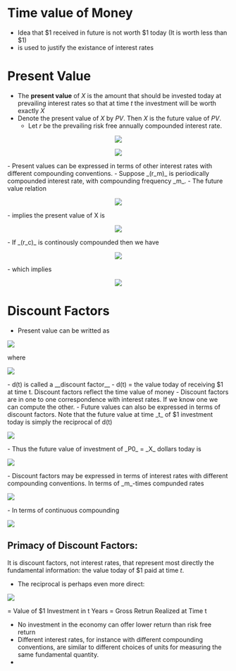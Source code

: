 # Time value of Money
- Idea that $1 received in future is not worth $1 today (It is worth less than $1)
- is used to justify the existance of interest rates

# Present Value
- The __present value__ of _X_ is the amount that should be invested today at prevailing interest rates so that at time _t_ the investment will be worth exactly _X_
- Denote the present value of _X_ by _PV_. Then _X_ is the future value of _PV_.
  - Let _r_ be the prevailing risk free annually compounded interest rate.
<p align="center">
<img src="https://render.githubusercontent.com/render/math?math=(1 %2B r)^t PV = X">
  </p>
<p align="center">
<img src="https://render.githubusercontent.com/render/math?math=PV = \frac{X}{(1 %2B r)^t}">
</p>
- Present values can be expressed in terms of other interest rates with different compounding conventions.
  - Suppose _(r_m)_ is periodically compounded interest rate, with compounding frequency _m_.
  - The future value relation
<p align="center">
<img src="https://render.githubusercontent.com/render/math?math=(1 %2B \frac{r_m}{m})^{mt} PV = X">
</p>
  - implies the present value of X is
<p align="center">
<img src="https://render.githubusercontent.com/render/math?math=PV = \frac{X}{(1 %2B \frac{r_m}{m})^{mt}}">
</p>
- If _(r_c)_ is continously compounded then we have
<p align="center">
<img src="https://render.githubusercontent.com/render/math?math=e^{r_ct} PV = X">
</p>
  - which implies
<p align="center">
<img src="https://render.githubusercontent.com/render/math?math=PV = e^{-r_ct}X">
  </p>

# Discount Factors
- Present value can be writted as
<p align="centre">
  <img src="https://render.githubusercontent.com/render/math?math=PV = d(t)X">
  </p>
where
<p align="centre">
<img src="https://render.githubusercontent.com/render/math?math=d(t) = \frac{1}{(1 %2B r)^t}">
  </p>
  - d(t) is called a __discount factor__
  - d(t) = the value today of receiving $1 at time t. Discount factors reflect the time value of money
  - Discount factors are in one to one correspondence with interest rates. If we know one we can compute the other.
  - Future values can also be expressed in terms of discount factors. Note that the future value at time _t_ of $1 investment today is simply the reciprocal of d(t)
<p align="centre">
<img src="https://render.githubusercontent.com/render/math?math=\frac{1}{d(t)} = (1 %2B r)^t">
  </p>
  - Thus the future value of investment of _P0_ = _X_ dollars today is
<p align="centre">
<img src="https://render.githubusercontent.com/render/math?math=P(t) = \frac{1}{d(t)} X = (1 %2B r)^t X">
  </p>
- Discount factors may be expressed in terms of interest rates with different compounding conventions. In terms of _m_-times compunded rates
<p align="centre">
<img src="https://render.githubusercontent.com/render/math?math=d(t) = \frac{1}{(1 %2B \frac{r_m}{m})^{mt}}">
  </p>
- In terms of continuous compounding
<p align="centre">
<img src="https://render.githubusercontent.com/render/math?math=d(t) = e^{-r_ct}">
  </p>

## Primacy of Discount Factors:
It is discount factors, not interest rates, that represent most directly the fundamental information: the value today of $1 paid at time _t_.
- The reciprocal is perhaps even more direct:
<p align="centre">
<img src="https://render.githubusercontent.com/render/math?math=\frac{1}{d(t)}">
  </p>
= Value of $1 Investment in t Years = Gross Retrun Realized at Time t

- No investment in the economy can offer lower return than risk free return
- Different interest rates, for instance with different compounding conventions, are similar to different choices of units for measuring the same fundamental quantity.
- 
